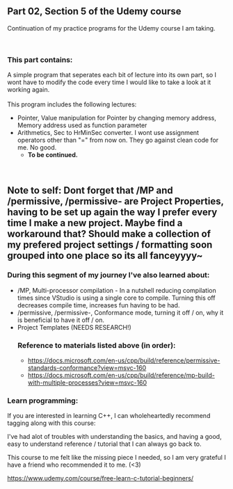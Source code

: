 ## Part 02, Section 5 of the Udemy course

Continuation of my practice programs for the Udemy course I am taking.

<br>

### This part contains:
A simple program that seperates each bit of lecture into its own part, so I wont have to modify the code every time I would like to take a look at it working again. <br><br>This program includes the following lectures:
  * Pointer, Value manipulation for Pointer by changing memory address, Memory address used as function parameter
  * Arithmetics, Sec to HrMinSec converter. I wont use assignment operators other than "=" from now on. They go against clean code for me. No good.
     * **To be continued.**
     
<br>

## Note to self: Dont forget that /MP and /permissive, /permissive- are Project Properties, having to be set up again the way I prefer every time I make a new project. Maybe find a workaround that? Should make a collection of my prefered project settings / formatting soon grouped into one place so its all fanceyyyy~
### During this segment of my journey I've also learned about:
 * /MP, Multi-processor compilation - In a nutshell reducing compilation times since VStudio is using a single core to compile. Turning this off decreases compile time, increases fun having to be had.
 * /permissive, /permissive-, Conformance mode, turning it off / on, why it is beneficial to have it off / on.
 * Project Templates (NEEDS RESEARCH!)
   ### Reference to materials listed above (in order):
    * https://docs.microsoft.com/en-us/cpp/build/reference/permissive-standards-conformance?view=msvc-160
    * https://docs.microsoft.com/en-us/cpp/build/reference/mp-build-with-multiple-processes?view=msvc-160
 
### Learn programming:
If you are interested in learning C++, I can wholeheartedly recommend tagging along with this course:<br>

I've had alot of troubles with understanding the basics, and having a good,
easy to understand reference / tutorial that I can always go back to.

This course to me felt like the missing piece I needed,
so I am very grateful I have a friend who recommended it to me. (<3)

https://www.udemy.com/course/free-learn-c-tutorial-beginners/
